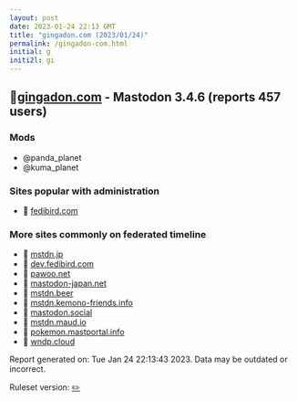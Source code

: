 ```yaml
---
layout: post
date: 2023-01-24 22:13 GMT
title: "gingadon.com (2023/01/24)"
permalink: /gingadon-com.html
initial: g
initi2l: gi
---
```


## 🐘[gingadon.com](https://gingadon.com) - Mastodon 3.4.6 (reports 457 users)

### Mods
 * @panda_planet
 * @kuma_planet

### Sites popular with administration

* 🐘 [fedibird.com](/fedibird-com.html)

### More sites commonly on federated timeline

* 🐘 [mstdn.jp](/mstdn-jp.html)
* 🐘 [dev.fedibird.com](/dev-fedibird-com.html)
* 🧸 [pawoo.net](/pawoo-net.html)
* 🐘 [mastodon-japan.net](/mastodon-japan-net.html)
* 🐘 [mstdn.beer](/mstdn-beer.html)
* 🐘 [mstdn.kemono-friends.info](/mstdn-kemono-friends-info.html)
* 🐘 [mastodon.social](/mastodon-social.html)
* 🐘 [mstdn.maud.io](/mstdn-maud-io.html)
* 🐘 [pokemon.mastportal.info](/pokemon-mastportal-info.html)
* 🐘 [wndp.cloud](/wndp-cloud.html)

Report generated on: Tue Jan 24 22:13:43 2023. Data may be outdated or incorrect.

Ruleset version: [✏️](/version-pencil)
